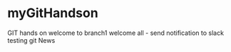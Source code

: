 # myGitHandson
GIT hands on
welcome to branch1
welcome all - send notification to slack testing
git News
